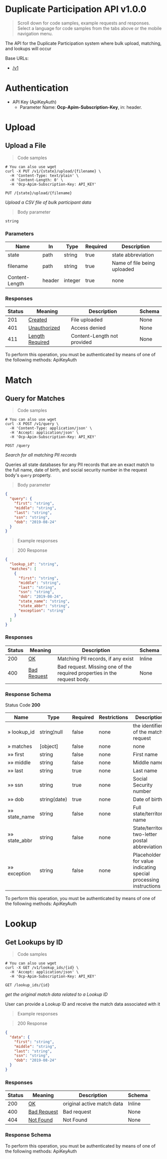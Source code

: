 <!-- Generator: Widdershins v4.0.1 -->

<h1 id="duplicate-participation-api">Duplicate Participation API v1.0.0</h1>

> Scroll down for code samples, example requests and responses. Select a language for code samples from the tabs above or the mobile navigation menu.

The API for the Duplicate Participation system where bulk upload, matching, and lookups will occur

Base URLs:

* <a href="/v1">/v1</a>

# Authentication

* API Key (ApiKeyAuth)
    - Parameter Name: **Ocp-Apim-Subscription-Key**, in: header. 

<h1 id="duplicate-participation-api-upload">Upload</h1>

## Upload a File

<a id="opIdUpload a File"></a>

> Code samples

```shell
# You can also use wget
curl -X PUT /v1/{state}/upload/{filename} \
  -H 'Content-Type: text/plain' \
  -H 'Content-Length: 0' \
  -H 'Ocp-Apim-Subscription-Key: API_KEY'

```

`PUT /{state}/upload/{filename}`

*Upload a CSV file of bulk participant data*

> Body parameter

```
string

```

<h3 id="upload-a-file-parameters">Parameters</h3>

|Name|In|Type|Required|Description|
|---|---|---|---|---|
|state|path|string|true|state abbreviation|
|filename|path|string|true|Name of file being uploaded|
|Content-Length|header|integer|true|none|

<h3 id="upload-a-file-responses">Responses</h3>

|Status|Meaning|Description|Schema|
|---|---|---|---|
|201|[Created](https://tools.ietf.org/html/rfc7231#section-6.3.2)|File uploaded|None|
|401|[Unauthorized](https://tools.ietf.org/html/rfc7235#section-3.1)|Access denied|None|
|411|[Length Required](https://tools.ietf.org/html/rfc7231#section-6.5.10)|Content-Length not provided|None|

<aside class="warning">
To perform this operation, you must be authenticated by means of one of the following methods:
ApiKeyAuth
</aside>

<h1 id="duplicate-participation-api-match">Match</h1>

## Query for Matches

<a id="opIdQuery for Matches"></a>

> Code samples

```shell
# You can also use wget
curl -X POST /v1/query \
  -H 'Content-Type: application/json' \
  -H 'Accept: application/json' \
  -H 'Ocp-Apim-Subscription-Key: API_KEY'

```

`POST /query`

*Search for all matching PII records*

Queries all state databases for any PII records that are an exact match to the full name, date of birth, and social security number in the request body's `query` property.

> Body parameter

```json
{
  "query": {
    "first": "string",
    "middle": "string",
    "last": "string",
    "ssn": "string",
    "dob": "2019-08-24"
  }
}
```

> Example responses

> 200 Response

```json
{
  "lookup_id": "string",
  "matches": [
    {
      "first": "string",
      "middle": "string",
      "last": "string",
      "ssn": "string",
      "dob": "2019-08-24",
      "state_name": "string",
      "state_abbr": "string",
      "exception": "string"
    }
  ]
}
```

<h3 id="query-for-matches-responses">Responses</h3>

|Status|Meaning|Description|Schema|
|---|---|---|---|
|200|[OK](https://tools.ietf.org/html/rfc7231#section-6.3.1)|Matching PII records, if any exist|Inline|
|400|[Bad Request](https://tools.ietf.org/html/rfc7231#section-6.5.1)|Bad request. Missing one of the required properties in the request body.|None|

<h3 id="query-for-matches-responseschema">Response Schema</h3>

Status Code **200**

|Name|Type|Required|Restrictions|Description|
|---|---|---|---|---|
|» lookup_id|string¦null|false|none|the identifier of the match request|
|» matches|[object]|false|none|none|
|»» first|string|false|none|First name|
|»» middle|string|false|none|Middle name|
|»» last|string|true|none|Last name|
|»» ssn|string|true|none|Social Security number|
|»» dob|string(date)|true|none|Date of birth|
|»» state_name|string|false|none|Full state/territory name|
|»» state_abbr|string|false|none|State/territory two-letter postal abbreviation|
|»» exception|string|false|none|Placeholder for value indicating special processing instructions|

<aside class="warning">
To perform this operation, you must be authenticated by means of one of the following methods:
ApiKeyAuth
</aside>

<h1 id="duplicate-participation-api-lookup">Lookup</h1>

## Get Lookups by ID

<a id="opIdGet Lookups by ID"></a>

> Code samples

```shell
# You can also use wget
curl -X GET /v1/lookup_ids/{id} \
  -H 'Accept: application/json' \
  -H 'Ocp-Apim-Subscription-Key: API_KEY'

```

`GET /lookup_ids/{id}`

*get the original match data related to a Lookup ID*

User can provide a Lookup ID and receive the match data associated with it

> Example responses

> 200 Response

```json
{
  "data": {
    "first": "string",
    "middle": "string",
    "last": "string",
    "ssn": "string",
    "dob": "2019-08-24"
  }
}
```

<h3 id="get-lookups-by-id-responses">Responses</h3>

|Status|Meaning|Description|Schema|
|---|---|---|---|
|200|[OK](https://tools.ietf.org/html/rfc7231#section-6.3.1)|original active match data|Inline|
|400|[Bad Request](https://tools.ietf.org/html/rfc7231#section-6.5.1)|Bad request|None|
|404|[Not Found](https://tools.ietf.org/html/rfc7231#section-6.5.4)|Not Found|None|

<h3 id="get-lookups-by-id-responseschema">Response Schema</h3>

<aside class="warning">
To perform this operation, you must be authenticated by means of one of the following methods:
ApiKeyAuth
</aside>

